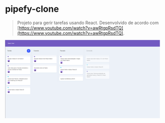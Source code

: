 # pipefy-clone
> Projeto para gerir tarefas usando React. Desenvolvido de acordo com [https://www.youtube.com/watch?v=awRtgpRsdTQ](https://www.youtube.com/watch?v=awRtgpRsdTQ).

![](pipefy-clone.png)